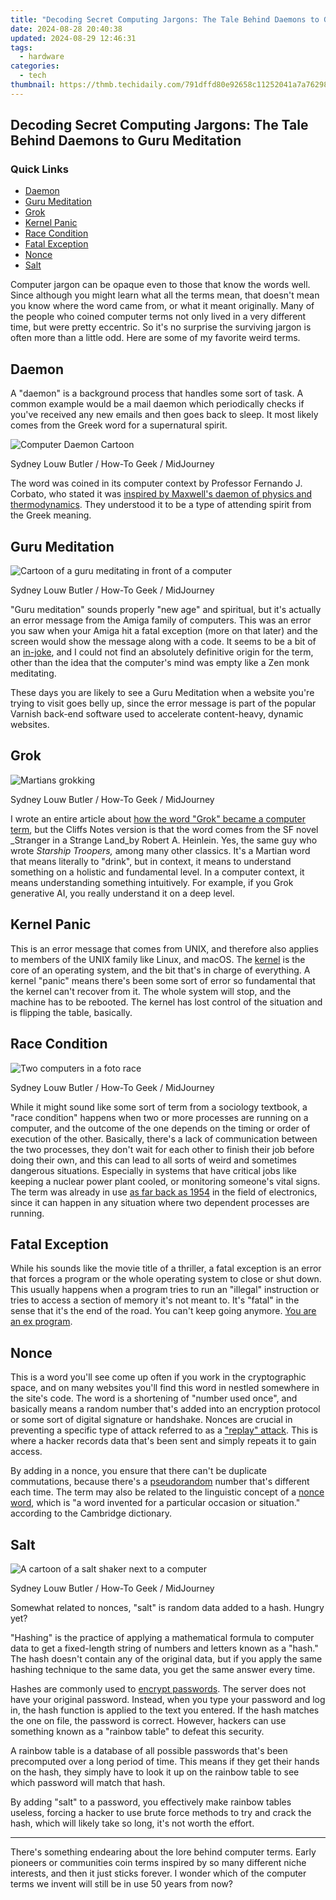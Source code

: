 ```yaml
---
title: "Decoding Secret Computing Jargons: The Tale Behind Daemons to Guru Meditation"
date: 2024-08-28 20:40:38
updated: 2024-08-29 12:46:31
tags:
  - hardware
categories:
  - tech
thumbnail: https://thmb.techidaily.com/791dffd80e92658c11252041a7a7629804246e695fd1d7c545523946b3677758.jpeg
---
```


## Decoding Secret Computing Jargons: The Tale Behind Daemons to Guru Meditation

### Quick Links

* [Daemon](https://youtube-clips.techidaily.com/no-download-needed-youtube-to-vivid-animation-gif-transformation/)
* [Guru Meditation](https://win-dash.techidaily.com/master-the-art-of-webcam-driver-updates-for-windows-7-with-these-steps/)
* [Grok](https://youtube-lab.techidaily.com/ed-mp3ify-your-favorite-videos-top-free-converters-online-for-2024/)
* [Kernel Panic](https://screen-mirroring-recording.techidaily.com/2024-approved-expert-methods-for-streamlining-console-playback-pc-wise/)
* [Race Condition](https://hardware-tips.techidaily.com/high-speed-solar-revolution-the-flsun-s1s-breakthrough-wonky-delta-technology-examined/)
* [Fatal Exception](https://remote-screen-capture.techidaily.com/updated-2024-approved-budget-friendly-1-decade-of-excellent-desktop-recorders/)
* [Nonce](https://ai-video-apps.techidaily.com/updated-in-2024-make-your-own-cartoons-top-10-online-and-pc-tools-for-beginners/)
* [Salt](https://win-able.techidaily.com/master-class-resolving-gameplay-jitters-for-enhanced-performance-and-elevated-fps-in-the-current-year/)

 Computer jargon can be opaque even to those that know the words well. Since although you might learn what all the terms mean, that doesn't mean you know where the word came from, or what it meant originally. Many of the people who coined computer terms not only lived in a very different time, but were pretty eccentric. So it's no surprise the surviving jargon is often more than a little odd. Here are some of my favorite weird terms.

##  Daemon

 A "daemon" is a background process that handles some sort of task. A common example would be a mail daemon which periodically checks if you've received any new emails and then goes back to sleep. It most likely comes from the Greek word for a supernatural spirit.

![Computer Daemon Cartoon](https://static1.howtogeekimages.com/wordpress/wp-content/uploads/2024/05/computer-daemon-cartoon.png) 

Sydney Louw Butler / How-To Geek / MidJourney

 The word was coined in its computer context by Professor Fernando J. Corbato, who stated it was [inspired by Maxwell's daemon of physics and thermodynamics](https://ei.cs.vt.edu/%7Ehistory/Daemon.html). They understood it to be a type of attending spirit from the Greek meaning.

##  Guru Meditation

![Cartoon of a guru meditating in front of a computer](https://static1.howtogeekimages.com/wordpress/wp-content/uploads/2024/05/cartoon-of-a-guru-meditating-in-front-of-a-computer.png) 

Sydney Louw Butler / How-To Geek / MidJourney

 "Guru meditation" sounds properly "new age" and spiritual, but it's actually an error message from the Amiga family of computers. This was an error you saw when your Amiga hit a fatal exception (more on that later) and the screen would show the message along with a code. It seems to be a bit of an [in-joke](https://archive.org/details/info-magazine-13/page/n43/mode/2up?view=theater), and I could not find an absolutely definitive origin for the term, other than the idea that the computer's mind was empty like a Zen monk meditating.

 These days you are likely to see a Guru Meditation when a website you're trying to visit goes belly up, since the error message is part of the popular Varnish back-end software used to accelerate content-heavy, dynamic websites.

##  Grok

![Martians grokking](https://static1.howtogeekimages.com/wordpress/wp-content/uploads/2024/05/martians-grokking.png) 

Sydney Louw Butler / How-To Geek / MidJourney

 I wrote an entire article about [how the word "Grok" became a computer term](https://tiktok-video-recordings.techidaily.com/swift-playback-in-tiktok-enhancing-performance/), but the Cliffs Notes version is that the word comes from the SF novel _Stranger in a Strange Land_by Robert A. Heinlein. Yes, the same guy who wrote _Starship Troopers,_ among many other classics. It's a Martian word that means literally to "drink", but in context, it means to understand something on a holistic and fundamental level. In a computer context, it means understanding something intuitively. For example, if you Grok generative AI, you really understand it on a deep level.

##  Kernel Panic

 This is an error message that comes from UNIX, and therefore also applies to members of the UNIX family like Linux, and macOS. The [kernel](https://driver-download.techidaily.com/nvidia-rtx-2n60-graphics-card-fresh-driver-downloads-for-all-windows-oses-including-win-11-10-8-and-7/) is the core of an operating system, and the bit that's in charge of everything. A kernel "panic" means there's been some sort of error so fundamental that the kernel can't recover from it. The whole system will stop, and the machine has to be rebooted. The kernel has lost control of the situation and is flipping the table, basically.

##  Race Condition

![Two computers in a foto race](https://static1.howtogeekimages.com/wordpress/wp-content/uploads/2024/05/two-computers-in-a-foto-race.png) 

Sydney Louw Butler / How-To Geek / MidJourney

 While it might sound like some sort of term from a sociology textbook, a "race condition" happens when two or more processes are running on a computer, and the outcome of the one depends on the timing or order of execution of the other. Basically, there's a lack of communication between the two processes, they don't wait for each other to finish their job before doing their own, and this can lead to all sorts of weird and sometimes dangerous situations. Especially in systems that have critical jobs like keeping a nuclear power plant cooled, or monitoring someone's vital signs. The term was already in use [as far back as 1954](https://dspace.mit.edu/bitstream/handle/1721.1/4804/RLE-TR-274-14266383.pdf?sequence=1) in the field of electronics, since it can happen in any situation where two dependent processes are running.

##  Fatal Exception

 While his sounds like the movie title of a thriller, a fatal exception is an error that forces a program or the whole operating system to close or shut down. This usually happens when a program tries to run an "illegal" instruction or tries to access a section of memory it's not meant to. It's "fatal" in the sense that it's the end of the road. You can't keep going anymore. [You are an ex program](https://en.wikipedia.org/wiki/Dead%5FParrot%5Fsketch).

##  Nonce

 This is a word you'll see come up often if you work in the cryptographic space, and on many websites you'll find this word in nestled somewhere in the site's code. The word is a shortening of "number used once", and basically means a random number that's added into an encryption protocol or some sort of digital signature or handshake. Nonces are crucial in preventing a specific type of attack referred to as a ["replay" attack](https://desktop-recording.techidaily.com/2024-approved-launching-your-digital-dialogues-in-google-meet/). This is where a hacker records data that's been sent and simply repeats it to gain access.

 By adding in a nonce, you ensure that there can't be duplicate commutations, because there's a [pseudorandom](https://facebook-video-share.techidaily.com/new-streamlining-content-delivery-the-definitive-youtube-video-upload-guide/) number that's different each time. The term may also be related to the linguistic concept of a [nonce word](https://dictionary.cambridge.org/dictionary/english/nonce-word), which is "a word invented for a particular occasion or situation." according to the Cambridge dictionary.

##  Salt

![A cartoon of a salt shaker next to a computer](https://static1.howtogeekimages.com/wordpress/wp-content/uploads/2024/05/a-cartoon-of-a-salt-shaker-next-to-a-computer.png) 

Sydney Louw Butler / How-To Geek / MidJourney

 Somewhat related to nonces, "salt" is random data added to a hash. Hungry yet?

 "Hashing" is the practice of applying a mathematical formula to computer data to get a fixed-length string of numbers and letters known as a "hash." The hash doesn't contain any of the original data, but if you apply the same hashing technique to the same data, you get the same answer every time.

 Hashes are commonly used to [encrypt passwords](https://activate-lock.techidaily.com/3-effective-ways-to-bypass-activation-lock-on-apple-iphone-8-plus-by-drfone-ios/). The server does not have your original password. Instead, when you type your password and log in, the hash function is applied to the text you entered. If the hash matches the one on file, the password is correct. However, hackers can use something known as a "rainbow table" to defeat this security.

 A rainbow table is a database of all possible passwords that's been precomputed over a long period of time. This means if they get their hands on the hash, they simply have to look it up on the rainbow table to see which password will match that hash.

 By adding "salt" to a password, you effectively make rainbow tables useless, forcing a hacker to use brute force methods to try and crack the hash, which will likely take so long, it's not worth the effort.

---

 There's something endearing about the lore behind computer terms. Early pioneers or communities coin terms inspired by so many different niche interests, and then it just sticks forever. I wonder which of the computer terms we invent will still be in use 50 years from now?

<ins class="adsbygoogle"
     style="display:block"
     data-ad-format="autorelaxed"
     data-ad-client="ca-pub-7571918770474297"
     data-ad-slot="1223367746"></ins>



<ins class="adsbygoogle"
     style="display:block"
     data-ad-client="ca-pub-7571918770474297"
     data-ad-slot="8358498916"
     data-ad-format="auto"
     data-full-width-responsive="true"></ins>
